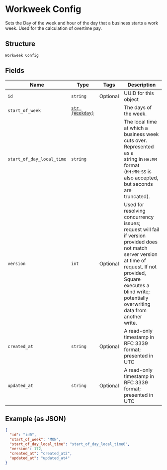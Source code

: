 
# Workweek Config

Sets the Day of the week and hour of the day that a business starts a
work week. Used for the calculation of overtime pay.

## Structure

`Workweek Config`

## Fields

| Name | Type | Tags | Description |
|  --- | --- | --- | --- |
| `id` | `string` | Optional | UUID for this object |
| `start_of_week` | [`str (Weekday)`](/doc/models/weekday.md) |  | The days of the week. |
| `start_of_day_local_time` | `string` |  | The local time at which a business week cuts over. Represented as a<br>string in `HH:MM` format (`HH:MM:SS` is also accepted, but seconds are<br>truncated). |
| `version` | `int` | Optional | Used for resolving concurrency issues; request will fail if version<br>provided does not match server version at time of request. If not provided,<br>Square executes a blind write; potentially overwriting data from another<br>write. |
| `created_at` | `string` | Optional | A read-only timestamp in RFC 3339 format; presented in UTC |
| `updated_at` | `string` | Optional | A read-only timestamp in RFC 3339 format; presented in UTC |

## Example (as JSON)

```json
{
  "id": "id0",
  "start_of_week": "MON",
  "start_of_day_local_time": "start_of_day_local_time6",
  "version": 172,
  "created_at": "created_at2",
  "updated_at": "updated_at4"
}
```

